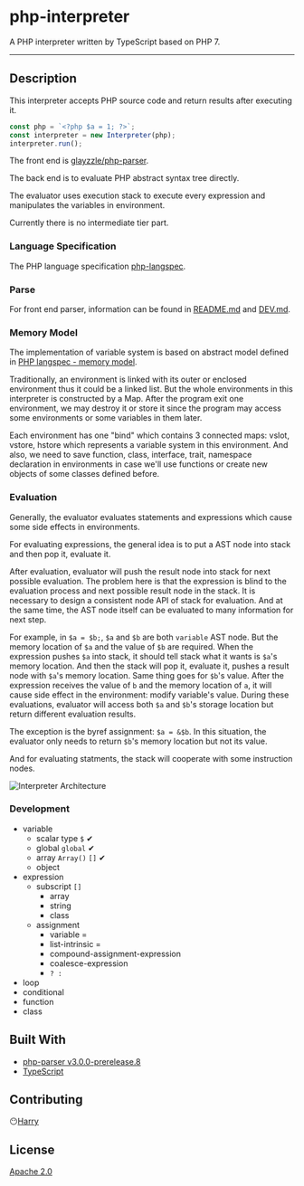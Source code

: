 # php-interpreter
A PHP interpreter written by TypeScript based on PHP 7.

---

## Description
This interpreter accepts PHP source code and return results after executing it.
```typescript
const php = `<?php $a = 1; ?>`;
const interpreter = new Interpreter(php);
interpreter.run();
```

The front end is [glayzzle/php-parser](https://github.com/glayzzle/php-parser).

The back end is to evaluate PHP abstract syntax tree directly.

The evaluator uses execution stack to execute every expression and manipulates the variables in environment.

Currently there is no intermediate tier part.

### Language Specification
The PHP language specification [php-langspec](https://github.com/php/php-langspec/blob/master/spec).

### Parse
For front end parser, information can be found in [README.md](https://github.com/eou/php-parser/blob/master/README.md) and [DEV.md](https://github.com/eou/php-parser/blob/master/DEV.md).

### Memory Model 
The implementation of variable system is based on abstract model defined in [PHP langspec - memory model](https://github.com/php/php-langspec/blob/master/spec/04-basic-concepts.md#the-memory-model).

Traditionally, an environment is linked with its outer or enclosed environment thus it could be a linked list. But the whole environments in this interpreter is constructed by a Map. After the program exit one environment, we may destroy it or store it since the program may access some environments or some variables in them later.

Each environment has one "bind" which contains 3 connected maps: vslot, vstore, hstore which represents a variable system in this environment. And also, we need to save function, class, interface, trait, namespace declaration in environments in case we'll use functions or create new objects of some classes defined before.

### Evaluation
Generally, the evaluator evaluates statements and expressions which cause some side effects in environments.

For evaluating expressions, the general idea is to put a AST node into stack and then pop it, evaluate it. 

After evaluation, evaluator will push the result node into stack for next possible evaluation. The problem here is that the expression is blind to the evaluation process and next possible result node in the stack. It is necessary to design a consistent node API of stack for evaluation. And at the same time, the AST node itself can be evaluated to many information for next step.

For example, in `$a = $b;`, `$a` and `$b` are both `variable` AST node. But the memory location of `$a` and the value of `$b` are required. When the expression pushes `$a` into stack, it should tell stack what it wants is `$a`'s memory location. And then the stack will pop it, evaluate it, pushes a result node with `$a`'s memory location. Same thing goes for `$b`'s value. After the expression receives the value of `b` and the memory location of `a`, it will cause side effect in the environment: modify variable's value. During these evaluations, evaluator will access both `$a` and `$b`'s storage location but return different evaluation results.

The exception is the byref assignment: `$a = &$b`. In this situation, the evaluator only needs to return `$b`'s memory location but not its value.

And for evaluating statments, the stack will cooperate with some instruction nodes.

![Interpreter Architecture](https://i.imgur.com/AtFwmSS.png)

### Development
- variable
  - scalar type `$` ✔
  - global `global` ✔
  - array `Array()` `[]` ✔
  - object
- expression
  - subscript `[]`
    - array
    - string
    - class
  - assignment
    - variable =
    - list-intrinsic =
    - compound-assignment-expression
    - coalesce-expression
    - `? :`
- loop
- conditional
- function
- class

## Built With
- [php-parser v3.0.0-prerelease.8](https://github.com/glayzzle/php-parser)
- [TypeScript](https://www.typescriptlang.org/index.html)

## Contributing
😶[Harry](https://github.com/eou)

## License
[Apache 2.0](https://www.apache.org/licenses/LICENSE-2.0)
